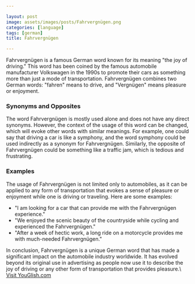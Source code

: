 ```yaml
---

layout: post
image: assets/images/posts/Fahrvergnügen.png
categories: [language]
tags: [german]
title: Fahrvergnügen

---
```


Fahrvergnügen is a famous German word known for its meaning "the joy of driving." This word has been coined by the famous automobile manufacturer Volkswagen in the 1990s to promote their cars as something more than just a mode of transportation. Fahrvergnügen combines two German words: "fahren" means to drive, and "Vergnügen" means pleasure or enjoyment. 

### Synonyms and Opposites

The word Fahrvergnügen is mostly used alone and does not have any direct synonyms. However, the context of the usage of this word can be changed, which will evoke other words with similar meanings. For example, one could say that driving a car is like a symphony, and the word symphony could be used indirectly as a synonym for Fahrvergnügen. Similarly, the opposite of Fahrvergnügen could be something like a traffic jam, which is tedious and frustrating.

### Examples

The usage of Fahrvergnügen is not limited only to automobiles, as it can be applied to any form of transportation that evokes a sense of pleasure or enjoyment while one is driving or traveling. Here are some examples:

- "I am looking for a car that can provide me with the Fahrvergnügen experience."
- "We enjoyed the scenic beauty of the countryside while cycling and experienced the Fahrvergnügen."
- "After a week of hectic work, a long ride on a motorcycle provides me with much-needed Fahrvergnügen."

In conclusion, Fahrvergnügen is a unique German word that has made a significant impact on the automobile industry worldwide. It has evolved beyond its original use in advertising as people now use it to describe the joy of driving or any other form of transportation that provides pleasure.\ <a id="yg-widget-0" class="youglish-widget" data-query="Fahrvergnügen" data-lang="german" data-components="8412" data-auto-start="0" data-bkg-color="theme_light" data-title="How%20to%20pronounce%20Fahrvergnügen%20in%20German"  rel="nofollow" href="https://youglish.com">Visit YouGlish.com</a><script async src="https://youglish.com/public/emb/widget.js" charset="utf-8"></script>